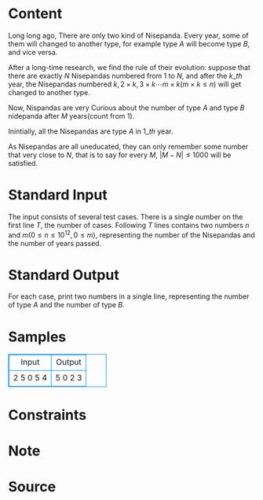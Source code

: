 
# Content

Long long ago, There are only two kind of Nisepanda. Every year, some of them will changed to another type, for example type $A$ will become type $B$, and vice versa.

After a long-time research, we find the rule of their evolution: suppose that there are exactly $N$ Nisepandas numbered from $1$ to $N$, and after the $k\_{th}$ year, the Nisepandas numbered $k,2\times k,3\times k\cdots m\times k$($m\times k\leq n$) will get changed to another type.

Now, Nispandas are very Curious about the number of type $A$ and type $B$ nidepanda after $M$ years(count from $1$).

Inintially, all the Nisepandas are type $A$ in $1\_{th}$ year.

As Nisepandas are all uneducated, they can only remember some number that very close to $N$, that is to say for every $M$, $|M-N|\leq 1000$ will be satisfied.

# Standard Input

The input consists of several test cases. There is a single number on the first line $T$, the number of cases. Following $T$ lines contains two numbers $n$ and $m$($0\leq n\leq 10^{12}, 0\leq m$), representing the number of the Nisepandas and the number of years passed.

# Standard Output

For each case, print two numbers in a single line, representing the number of type $A$ and the number of type $B$.

# Samples

<style>
        table,table tr th, table tr td { border:1px solid #0094ff; }
        table { width: 200px; min-height: 25px; line-height: 25px; text-align: center; border-collapse: collapse;}   
    </style>
<table>
	<tr>
		<td>Input</td>
		<td>Output</td>
	</tr>
<tr><td>2
5 0
5 4</td><td>5 0
2 3</td></tr></table>


# Constraints



# Note



# Source


